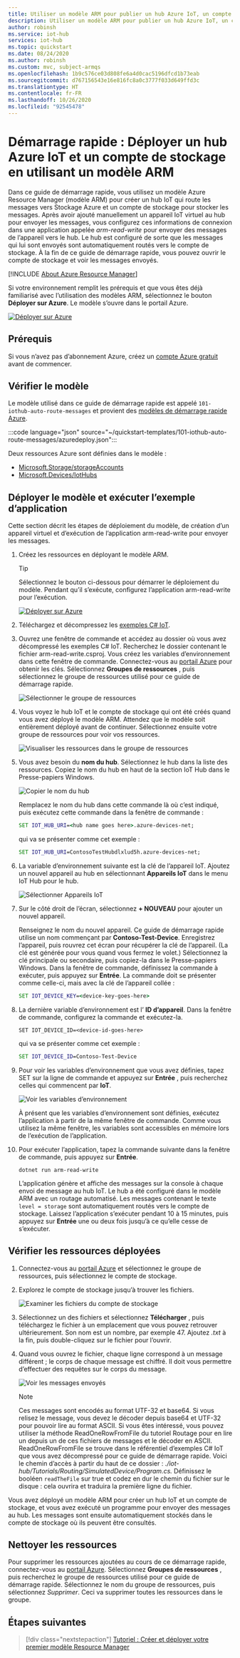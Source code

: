 ```yaml
---
title: Utiliser un modèle ARM pour publier un hub Azure IoT, un compte de stockage, des messages de routage
description: Utiliser un modèle ARM pour publier un hub Azure IoT, un compte de stockage, des messages de routage
author: robinsh
ms.service: iot-hub
services: iot-hub
ms.topic: quickstart
ms.date: 08/24/2020
ms.author: robinsh
ms.custom: mvc, subject-armqs
ms.openlocfilehash: 1b9c576ce03d808fe6a4d0cac5196dfcd1b73eab
ms.sourcegitcommit: d767156543e16e816fc8a0c3777f033d649ffd3c
ms.translationtype: HT
ms.contentlocale: fr-FR
ms.lasthandoff: 10/26/2020
ms.locfileid: "92545478"
---
```

# <a name="quickstart-deploy-an-azure-iot-hub-and-a-storage-account-using-an-arm-template"></a>Démarrage rapide : Déployer un hub Azure IoT et un compte de stockage en utilisant un modèle ARM

Dans ce guide de démarrage rapide, vous utilisez un modèle Azure Resource Manager (modèle ARM) pour créer un hub IoT qui route les messages vers Stockage Azure et un compte de stockage pour stocker les messages. Après avoir ajouté manuellement un appareil IoT virtuel au hub pour envoyer les messages, vous configurez ces informations de connexion dans une application appelée *arm-read-write* pour envoyer des messages de l’appareil vers le hub. Le hub est configuré de sorte que les messages qui lui sont envoyés sont automatiquement routés vers le compte de stockage. À la fin de ce guide de démarrage rapide, vous pouvez ouvrir le compte de stockage et voir les messages envoyés.

[!INCLUDE [About Azure Resource Manager](../../includes/resource-manager-quickstart-introduction.md)]

Si votre environnement remplit les prérequis et que vous êtes déjà familiarisé avec l’utilisation des modèles ARM, sélectionnez le bouton **Déployer sur Azure**. Le modèle s’ouvre dans le portail Azure.

[![Déployer sur Azure](https://raw.githubusercontent.com/Azure/azure-quickstart-templates/master/1-CONTRIBUTION-GUIDE/images/deploytoazure.svg?sanitize=true)](https://portal.azure.com/#create/Microsoft.Template/uri/https%3A%2F%2Fraw.githubusercontent.com%2FAzure%2Fazure-quickstart-templates%2Fmaster%2F101-iothub-auto-route-messages%2Fazuredeploy.json)

## <a name="prerequisites"></a>Prérequis

Si vous n’avez pas d’abonnement Azure, créez un [compte Azure gratuit](https://azure.microsoft.com/free/) avant de commencer.

## <a name="review-the-template"></a>Vérifier le modèle

Le modèle utilisé dans ce guide de démarrage rapide est appelé `101-iothub-auto-route-messages` et provient des [modèles de démarrage rapide Azure](https://azure.microsoft.com/resources/templates/101-iothub-auto-route-messages).

:::code language="json" source="~/quickstart-templates/101-iothub-auto-route-messages/azuredeploy.json":::

Deux ressources Azure sont définies dans le modèle :

- [Microsoft.Storage/storageAccounts](/azure/templates/microsoft.storage/storageaccounts)
- [Microsoft.Devices/IotHubs](/azure/templates/microsoft.devices/iothubs)

## <a name="deploy-the-template-and-run-the-sample-app"></a>Déployer le modèle et exécuter l’exemple d’application

Cette section décrit les étapes de déploiement du modèle, de création d’un appareil virtuel et d’exécution de l’application arm-read-write pour envoyer les messages.

1. Créez les ressources en déployant le modèle ARM.

    > [!TIP]
    > Sélectionnez le bouton ci-dessous pour démarrer le déploiement du modèle. Pendant qu’il s’exécute, configurez l’application arm-read-write pour l’exécution.

    [![Déployer sur Azure](https://raw.githubusercontent.com/Azure/azure-quickstart-templates/master/1-CONTRIBUTION-GUIDE/images/deploytoazure.svg?sanitize=true)](https://portal.azure.com/#create/Microsoft.Template/uri/https%3A%2F%2Fraw.githubusercontent.com%2FAzure%2Fazure-quickstart-templates%2Fmaster%2F101-iothub-auto-route-messages%2Fazuredeploy.json)

1. Téléchargez et décompressez les [exemples C# IoT](/samples/azure-samples/azure-iot-samples-csharp/azure-iot-samples-for-csharp-net/).

1. Ouvrez une fenêtre de commande et accédez au dossier où vous avez décompressé les exemples C# IoT. Recherchez le dossier contenant le fichier arm-read-write.csproj. Vous créez les variables d’environnement dans cette fenêtre de commande. Connectez-vous au [portail Azure](https://portal.azure.com) pour obtenir les clés. Sélectionnez **Groupes de ressources** , puis sélectionnez le groupe de ressources utilisé pour ce guide de démarrage rapide.

   ![Sélectionner le groupe de ressources](./media/horizontal-arm-route-messages/01-select-resource-group.png)

1. Vous voyez le hub IoT et le compte de stockage qui ont été créés quand vous avez déployé le modèle ARM. Attendez que le modèle soit entièrement déployé avant de continuer. Sélectionnez ensuite votre groupe de ressources pour voir vos ressources.

   ![Visualiser les ressources dans le groupe de ressources](./media/horizontal-arm-route-messages/02-view-resources-in-group.png)

1. Vous avez besoin du **nom du hub**. Sélectionnez le hub dans la liste des ressources. Copiez le nom du hub en haut de la section IoT Hub dans le Presse-papiers Windows.

   ![Copier le nom du hub](./media/horizontal-arm-route-messages/03-copy-hub-name.png)

    Remplacez le nom du hub dans cette commande là où c’est indiqué, puis exécutez cette commande dans la fenêtre de commande :

    ```cmd
    SET IOT_HUB_URI=<hub name goes here>.azure-devices-net;
    ```

   qui va se présenter comme cet exemple :

   ```cmd
   SET IOT_HUB_URI=ContosoTestHubdlxlud5h.azure-devices-net;
   ```

1. La variable d’environnement suivante est la clé de l’appareil IoT. Ajoutez un nouvel appareil au hub en sélectionnant **Appareils IoT** dans le menu IoT Hub pour le hub.

   ![Sélectionner Appareils IoT](./media/horizontal-arm-route-messages/04-select-iot-devices.png)

1. Sur le côté droit de l’écran, sélectionnez **+ NOUVEAU** pour ajouter un nouvel appareil.

   Renseignez le nom du nouvel appareil. Ce guide de démarrage rapide utilise un nom commençant par **Contoso-Test-Device**. Enregistrez l’appareil, puis rouvrez cet écran pour récupérer la clé de l’appareil. (La clé est générée pour vous quand vous fermez le volet.) Sélectionnez la clé principale ou secondaire, puis copiez-la dans le Presse-papiers Windows. Dans la fenêtre de commande, définissez la commande à exécuter, puis appuyez sur **Entrée**. La commande doit se présenter comme celle-ci, mais avec la clé de l’appareil collée :

   ```cmd
   SET IOT_DEVICE_KEY=<device-key-goes-here>
   ```

1. La dernière variable d’environnement est l’ **ID d’appareil**. Dans la fenêtre de commande, configurez la commande et exécutez-la.

   ```cms
   SET IOT_DEVICE_ID=<device-id-goes-here>
   ```

   qui va se présenter comme cet exemple :

   ```cmd
   SET IOT_DEVICE_ID=Contoso-Test-Device
   ```

1. Pour voir les variables d’environnement que vous avez définies, tapez SET sur la ligne de commande et appuyez sur **Entrée** , puis recherchez celles qui commencent par **IoT**.

   ![Voir les variables d’environnement](./media/horizontal-arm-route-messages/06-environment-variables.png)

    À présent que les variables d’environnement sont définies, exécutez l’application à partir de la même fenêtre de commande. Comme vous utilisez la même fenêtre, les variables sont accessibles en mémoire lors de l’exécution de l’application.

1. Pour exécuter l’application, tapez la commande suivante dans la fenêtre de commande, puis appuyez sur **Entrée**.

    `dotnet run arm-read-write`

   L’application génère et affiche des messages sur la console à chaque envoi de message au hub IoT. Le hub a été configuré dans le modèle ARM avec un routage automatisé. Les messages contenant le texte `level = storage` sont automatiquement routés vers le compte de stockage. Laissez l’application s’exécuter pendant 10 à 15 minutes, puis appuyez sur **Entrée** une ou deux fois jusqu’à ce qu’elle cesse de s’exécuter.

## <a name="review-deployed-resources"></a>Vérifier les ressources déployées

1. Connectez-vous au [portail Azure](https://portal.azure.com) et sélectionnez le groupe de ressources, puis sélectionnez le compte de stockage.

1. Explorez le compte de stockage jusqu’à trouver les fichiers.

   ![Examiner les fichiers du compte de stockage](./media/horizontal-arm-route-messages/07-see-storage.png)

1. Sélectionnez un des fichiers et sélectionnez **Télécharger** , puis téléchargez le fichier à un emplacement que vous pouvez retrouver ultérieurement. Son nom est un nombre, par exemple 47. Ajoutez _.txt_ à la fin, puis double-cliquez sur le fichier pour l’ouvrir.

1. Quand vous ouvrez le fichier, chaque ligne correspond à un message différent ; le corps de chaque message est chiffré. Il doit vous permettre d’effectuer des requêtes sur le corps du message.

   ![Voir les messages envoyés](./media/horizontal-arm-route-messages/08-messages.png)

   > [!NOTE]
   > Ces messages sont encodés au format UTF-32 et base64. Si vous relisez le message, vous devez le décoder depuis base64 et UTF-32 pour pouvoir lire au format ASCII. Si vous êtes intéressé, vous pouvez utiliser la méthode ReadOneRowFromFile du tutoriel Routage pour en lire un depuis un de ces fichiers de messages et le décoder en ASCII. ReadOneRowFromFile se trouve dans le référentiel d’exemples C# IoT que vous avez décompressé pour ce guide de démarrage rapide. Voici le chemin d’accès à partir du haut de ce dossier : *./iot-hub/Tutorials/Routing/SimulatedDevice/Program.cs.* Définissez le booléen `readTheFile` sur true et codez en dur le chemin du fichier sur le disque : cela ouvrira et traduira la première ligne du fichier.

Vous avez déployé un modèle ARM pour créer un hub IoT et un compte de stockage, et vous avez exécuté un programme pour envoyer des messages au hub. Les messages sont ensuite automatiquement stockés dans le compte de stockage où ils peuvent être consultés.

## <a name="clean-up-resources"></a>Nettoyer les ressources

Pour supprimer les ressources ajoutées au cours de ce démarrage rapide, connectez-vous au [portail Azure](https://portal.azure.com). Sélectionnez **Groupes de ressources** , puis recherchez le groupe de ressources utilisé pour ce guide de démarrage rapide. Sélectionnez le nom du groupe de ressources, puis sélectionnez *Supprimer*. Ceci va supprimer toutes les ressources dans le groupe.

## <a name="next-steps"></a>Étapes suivantes

> [!div class="nextstepaction"]
> [Tutoriel : Créer et déployer votre premier modèle Resource Manager](../azure-resource-manager/templates/template-tutorial-create-first-template.md)
